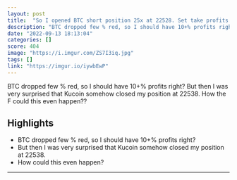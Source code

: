```yaml
---
layout: post
title:  "So I opened BTC short position 25x at 22528. Set take profits at 22388. Almost 2 hours later, BTC dropped few % red, so I should have 10+% profits right? But then I was very surprised that Kucoin somehow closed my position at 22538. How the F could this even happen??"
description: "BTC dropped few % red, so I should have 10+% profits right? But then I was very surprised that Kucoin somehow closed my position at 22538. How the F could this even happen??"
date: "2022-09-13 18:13:04"
categories: []
score: 404
image: "https://i.imgur.com/ZS7I3iq.jpg"
tags: []
link: "https://imgur.io/iywbEwP"
---
```


BTC dropped few % red, so I should have 10+% profits right? But then I was very surprised that Kucoin somehow closed my position at 22538. How the F could this even happen??

## Highlights

- BTC dropped few % red, so I should have 10+% profits right?
- But then I was very surprised that Kucoin somehow closed my position at 22538.
- How could this even happen?

---
